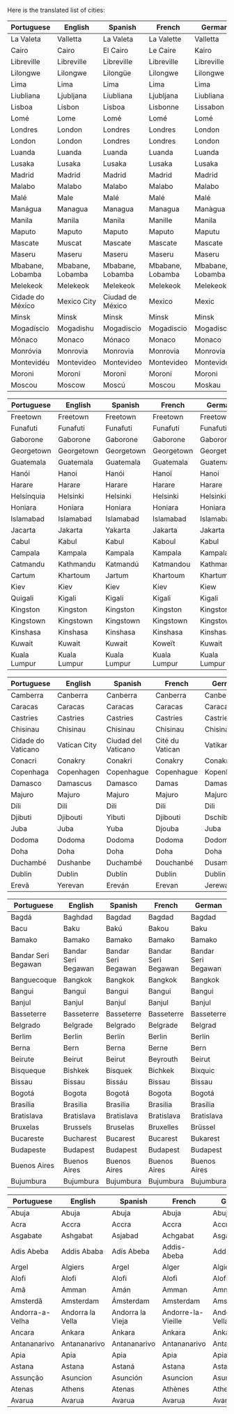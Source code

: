 Here is the translated list of cities:

| Portuguese | English | Spanish | French | German | Valencian | Italian |
|------------|---------|---------|--------|--------|-----------|---------|
| La Valeta | Valletta | La Valeta | La Valette | Valletta | La Valeta | La Valletta |
| Cairo | Cairo | El Cairo | Le Caire | Kairo | El Caire | Il Cairo |
| Libreville | Libreville | Libreville | Libreville | Libreville | Libreville | Libreville |
| Lilongwe | Lilongwe | Lilongüe | Lilongwe | Lilongwe | Lilongwe | Lilongwe |
| Lima | Lima | Lima | Lima | Lima | Lima | Lima |
| Liubliana | Ljubljana | Liubliana | Ljubljana | Liubliana | Liubliana | Lubiana |
| Lisboa | Lisbon | Lisboa | Lisbonne | Lissabon | Lisboa | Lisbona |
| Lomé | Lome | Lomé | Lomé | Lomé | Lomé | Lomé |
| Londres | London | Londres | Londres | London | Londres | Londra |
| London | London | Londres | Londres | London | Londres | Londra |
| Luanda | Luanda | Luanda | Luanda | Luanda | Luanda | Luanda |
| Lusaka | Lusaka | Lusaka | Lusaka | Lusaka | Lusaka | Lusaka |
| Madrid | Madrid | Madrid | Madrid | Madrid | Madrid | Madrid |
| Malabo | Malabo | Malabo | Malabo | Malabo | Malabo | Malabo |
| Malé | Male | Malé | Malé | Malé | Malé | Malé |
| Manágua | Managua | Managua | Managua | Manàgua | Managua | Managua |
| Manila | Manila | Manila | Manille | Manila | Manila | Manila |
| Maputo | Maputo | Maputo | Maputo | Maputu | Maput | Maputo |
| Mascate | Muscat | Mascate | Mascate | Mascate | Mascate | Mascate |
| Maseru | Maseru | Maseru | Maseru | Maseru | Maseru | Maseru |
| Mbabane, Lobamba | Mbabane, Lobamba | Mbabane, Lobamba | Mbabane, Lobamba | Mbabane, Lobamba | Mbabane, Lobamba | Mbabane, Lobamba |
| Melekeok | Melekeok | Melekeok | Melekeok | Melekeok | Melekeok | Melekeok |
| Cidade do México | Mexico City | Ciudad de México | Mexico | Mexic | Ciutat de Mèxic | Città del Messico |
| Minsk | Minsk | Minsk | Minsk | Minsk | Minsk | Minsk |
| Mogadíscio | Mogadishu | Mogadiscio | Mogadiscio | Mogadischu | Mogadix | Mogadiscio |
| Mônaco | Monaco | Mónaco | Monaco | Monaco | Mònaco | Monaco |
| Monróvia | Monrovia | Monrovia | Monrovia | Monrovia | Monròvia | Monrovia |
| Montevidéu | Montevideo | Montevideo | Montevideo | Montevideo | Montevideo | Montevideo |
| Moroni | Moroni | Moroni | Moroni | Moroni | Moroni | Moroni |
| Moscou | Moscow | Moscú | Moscou | Moskau | Moscou | Mosca |

| Portuguese | English | Spanish | French | German | Valencian | Italian |
|------------|---------|---------|--------|--------|-----------|---------|
| Freetown | Freetown | Freetown | Freetown | Freetown | Freetown | Freetown |
| Funafuti | Funafuti | Funafuti | Funafuti | Funafuti | Funafuti | Funafuti |
| Gaborone | Gaborone | Gaborone | Gaborone | Gaborone | Gaborone | Gaborone |
| Georgetown | Georgetown | Georgetown | Georgetown | Georgetown | Georgetown | Georgetown |
| Guatemala | Guatemala | Guatemala | Guatemala | Guatemala | Guatemala | Guatemala |
| Hanói | Hanoi | Hanói | Hanoï | Hanoi | Hanòi | Hanoi |
| Harare | Harare | Harare | Harare | Harare | Harare | Harare |
| Helsínquia | Helsinki | Helsinki | Helsinki | Helsinki | Hèlsinki | Helsinki |
| Honiara | Honiara | Honiara | Honiara | Honiara | Honiara | Honiara |
| Islamabad | Islamabad | Islamabad | Islamabad | Islamabad | Islamabad | Islamabad |
| Jacarta | Jakarta | Yakarta | Jakarta | Jakarta | Jakarta | Giacarta |
| Cabul | Kabul | Kabul | Kaboul | Kabul | Kabul | Kabul |
| Campala | Kampala | Kampala | Kampala | Kampala | Kampala | Kampala |
| Catmandu | Kathmandu | Katmandú | Katmandou | Kathmandu | Katmandú | Kathmandu |
| Cartum | Khartoum | Jartum | Khartoum | Khartum | Cartum | Khartoum |
| Kiev | Kiev | Kiev | Kiev | Kiew | Kiev | Kiev |
| Quigali | Kigali | Kigali | Kigali | Kigali | Kigali | Kigali |
| Kingston | Kingston | Kingston | Kingston | Kingston | Kingston | Kingston |
| Kingstown | Kingstown | Kingstown | Kingstown | Kingstown | Kingstown | Kingstown |
| Kinshasa | Kinshasa | Kinshasa | Kinshasa | Kinshasa | Kinshasa | Kinshasa |
| Kuwait | Kuwait | Kuwait | Koweït | Kuwait | Kuwait | Kuwait |
| Kuala Lumpur | Kuala Lumpur | Kuala Lumpur | Kuala Lumpur | Kuala Lumpur | Kuala Lumpur | Kuala Lumpur |

| Portuguese | English | Spanish | French | German | Valencian | Italian |
|------------|---------|---------|--------|--------|-----------|---------|
| Camberra | Canberra | Canberra | Canberra | Canberra | Cambra | Canberra |
| Caracas | Caracas | Caracas | Caracas | Caracas | Caracas | Caracas |
| Castries | Castries | Castries | Castries | Castries | Castries | Castries |
| Chisinau | Chisinau | Chisinau | Chisinau | Chisinau | Chisinau | Chisinau |
| Cidade do Vaticano | Vatican City | Ciudad del Vaticano | Cité du Vatican | Vatikanstadt | Ciutat del Vaticà | Città del Vaticano |
| Conacri | Conakry | Conakri | Conakry | Conakry | Conakri | Conakry |
| Copenhaga | Copenhagen | Copenhague | Copenhague | Kopenhagen | Copenhaguen | Copenaghen |
| Damasco | Damascus | Damasco | Damas | Damaskus | Damasc | Damasco |
| Majuro | Majuro | Majuro | Majuro | Majuro | Majuro | Majuro |
| Díli | Dili | Dili | Dili | Dili | Dili | Dili |
| Djibuti | Djibouti | Yibuti | Djibouti | Dschibuti | Jibuti | Gibuti |
| Juba | Juba | Yuba | Djouba | Juba | Juba | Juba |
| Dodoma | Dodoma | Dodoma | Dodoma | Dodoma | Dodoma | Dodoma |
| Doha | Doha | Doha | Doha | Doha | Doha | Doha |
| Duchambé | Dushanbe | Duchambé | Douchanbé | Dusambé | Duchambé | Duchambé |
| Dublin | Dublin | Dublín | Dublin | Dublin | Dublín | Dublino |
| Erevã | Yerevan | Ereván | Erevan | Jerewan | Irevan | Erevan |


| Portuguese | English | Spanish | French | German | Valencian | Italian |
|-----|------------|----------|----------|-----------------|--------------|-------------|
| Bagdá | Baghdad | Bagdad | Bagdad | Bagdad | Bagdad | Baghdad |
| Bacu | Baku | Bakú | Bakou | Baku | Bacu | Baku |
| Bamako | Bamako | Bamako | Bamako | Bamako | Bamako | Bamako |
| Bandar Seri Begawan | Bandar Seri Begawan | Bandar Seri Begawan | Bandar Seri Begawan | Bandar Seri Begawan | Bandar Seri Begawan | Bandar Seri Begawan |
| Banguecoque | Bangkok | Bangkok | Bangkok | Bangkok | Bangkok | Bangkok |
| Bangui | Bangui | Bangui | Bangui | Bangui | Bangui | Bangui |
| Banjul | Banjul | Banjul | Banjul | Banjul | Banjul | Banjul |
| Basseterre | Basseterre | Basseterre | Basseterre | Basseterre | Basseterre | Basseterre |
| Belgrado | Belgrade | Belgrado | Belgrade | Belgrad | Belgrad | Belgrado |
| Berlim | Berlin | Berlín | Berlin | Berlín | Berlín | Berlino |
| Berna | Bern | Berna | Berne | Bern | Berna | Berna |
| Beirute | Beirut | Beirut | Beyrouth | Beirut | Beirut | Beirut |
| Bisqueque | Bishkek | Bisquek | Bichkek | Bixquic | Bisqueig | Bisqueque |
| Bissau | Bissau | Bissáu | Bissau | Bissau | Bissau | Bissau |
| Bogotá | Bogota | Bogotá | Bogota | Bogotá | Bogotà | Bogotá |
| Brasília | Brasilia | Brasilia | Brasilia | Brasília | Brasília | Brasilia |
| Bratislava | Bratislava | Bratislava | Bratislava | Bratislava | Bratislava | Bratislava |
| Bruxelas | Brussels | Bruselas | Bruxelles | Brüssel | Brussel | Bruxelles |
| Bucareste | Bucharest | Bucarest | Bucarest | Bukarest | Bucarest | Bucarest |
| Budapeste | Budapest | Budapest | Budapest | Budapest | Budapest | Budapest |
| Buenos Aires | Buenos Aires | Buenos Aires | Buenos Aires | Buenos Aires | Buenos Aires | Buenos Aires |
| Bujumbura | Bujumbura | Bujumbura | Bujumbura | Bujumbura | Bujumbura | Bujumbura |



| Portuguese | English | Spanish | French | German | Valencian | Italian |
|-----|------------|----------|----------|-----------------|--------------|-------------|
| Abuja | Abuja | Abuja | Abuja | Abuja | Abuja | Abuja |
| Acra | Accra | Accra | Accra | Accra | Accra | Accra |
| Asgabate | Ashgabat | Asjabad | Achgabat | Asgabat | Asgabat | Asgabat |
| Adis Abeba | Addis Ababa | Adís Abeba | Addis-Abeba | Addis Abeba | Addis Abeba | Addis Abeba |
| Argel | Algiers | Argel | Alger | Algier | Alger | Algeri |
| Alofi | Alofi | Alofi | Alofi | Alofi | Alofi | Alofi |
| Amã | Amman | Amán | Amman | Amman | Amman | Amman |
| Amsterdã | Amsterdam | Ámsterdam | Amsterdam | Amsterdam | Amsterdam | Amsterdam |
| Andorra-a-Velha | Andorra la Vella | Andorra la Vieja | Andorre-la-Vieille | Andorra la Vella | Andorra la Vella | Andorra la Vella |
| Ancara | Ankara | Ankara | Ankara | Ankara | Ankara | Ankara |
| Antananarivo | Antananarivo | Antananarivo | Antananarivo | Antananarivo | Antananarivo | Antananarivo |
| Apia | Apia | Apia | Apia | Apia | Apia | Apia |
| Astana | Astana | Astaná | Astana | Astana | Astana | Astana |
| Assunção | Asuncion | Asunción | Asuncion | Asunció | Asuncion | Asunción |
| Atenas | Athens | Atenas | Athènes | Athen | Atenes | Atene |
| Avarua | Avarua | Avarua | Avarua | Avarua | Avarua | Avarua |



